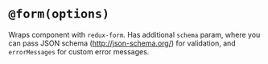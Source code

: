 # `@form(options)`

Wraps component with `redux-form`. Has additional `schema` param, where you can pass JSON schema (http://json-schema.org/) for validation, and `errorMessages` for custom error messages.
